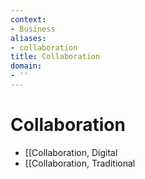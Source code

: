 ```yaml
---
context:
- Business
aliases:
- collaboration
title: Collaboration
domain:
- ''
---
```


# Collaboration

- [[Collaboration, Digital
- [[Collaboration, Traditional
